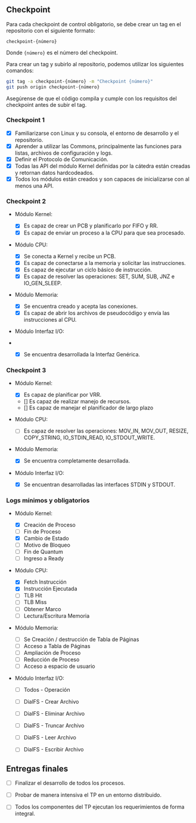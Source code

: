 ## Checkpoint

Para cada checkpoint de control obligatorio, se debe crear un tag en el
repositorio con el siguiente formato:

```
checkpoint-{número}
```

Donde `{número}` es el número del checkpoint.

Para crear un tag y subirlo al repositorio, podemos utilizar los siguientes
comandos:

```bash
git tag -a checkpoint-{número} -m "Checkpoint {número}"
git push origin checkpoint-{número}
```

Asegúrense de que el código compila y cumple con los requisitos del checkpoint
antes de subir el tag.

### Checkpoint 1

- [x] Familiarizarse con Linux y su consola, el entorno de desarrollo y el repositorio.
- [x] Aprender a utilizar las Commons, principalmente las funciones para listas, archivos de configuración y logs.
- [x] Definir el Protocolo de Comunicación.
- [x] Todas las API del módulo Kernel definidas por la cátedra están creadas y retornan datos hardcodeados.
- [x] Todos los módulos están creados y son capaces de inicializarse con al menos una API.

### Checkpoint 2

- Módulo Kernel:
  
    - [x] Es capaz de crear un PCB y planificarlo por FIFO y RR.
    - [x] Es capaz de enviar un proceso a la CPU para que sea procesado.

- Módulo CPU:
  
    - [x] Se conecta a Kernel y recibe un PCB.
    - [x] Es capaz de conectarse a la memoria y solicitar las instrucciones.
    - [x] Es capaz de ejecutar un ciclo básico de instrucción.
    - [x] Es capaz de resolver las operaciones: SET, SUM, SUB, JNZ e IO_GEN_SLEEP.

- Módulo Memoria:
  
    - [x] Se encuentra creado y acepta las conexiones.
    - [x] Es capaz de abrir los archivos de pseudocódigo y envía las instrucciones al CPU.

- Módulo Interfaz I/O:
- 
    - [x] Se encuentra desarrollada la Interfaz Genérica.


### Checkpoint 3

- Módulo Kernel:

    - [x] Es capaz de planificar por VRR.
    - [] Es capaz de realizar manejo de recursos.
    - [] Es capaz de manejar el planificador de largo plazo

- Módulo CPU:

    - [ ] Es capaz de resolver las operaciones: MOV_IN, MOV_OUT, RESIZE, COPY_STRING, IO_STDIN_READ, IO_STDOUT_WRITE.

- Módulo Memoria:

    - [x] Se encuentra completamente desarrollada.

- Módulo Interfaz I/O:

    - [x] Se encuentran desarrolladas las interfaces STDIN y STDOUT.

### Logs mínimos y obligatorios

- Módulo Kernel:

    - [x] Creación de Proceso
    - [ ] Fin de Proceso
    - [x] Cambio de Estado
    - [ ] Motivo de Bloqueo
    - [ ] Fin de Quantum
    - [ ] Ingreso a Ready

- Módulo CPU:

    - [x] Fetch Instrucción
    - [x] Instrucción Ejecutada
    - [ ] TLB Hit
    - [ ] TLB Miss
    - [ ] Obtener Marco
    - [ ] Lectura/Escritura Memoria

- Módulo Memoria:

    - [ ] Se Creación / destrucción de Tabla de Páginas
    - [ ] Acceso a Tabla de Páginas
    - [ ] Ampliación de Proceso
    - [ ] Reducción de Proceso
    - [ ] Acceso a espacio de usuario

- Módulo Interfaz I/O:

    - [ ] Todos - Operación
    - [ ] DialFS - Crear Archivo
    - [ ] DialFS - Eliminar Archivo
    - [ ] DialFS - Truncar Archivo
    - [ ] DialFS - Leer Archivo
    - [ ] DialFS - Escribir Archivo


## Entregas finales

- [ ] Finalizar el desarrollo de todos los procesos.
- [ ] Probar de manera intensiva el TP en un entorno distribuido.
- [ ] Todos los componentes del TP ejecutan los requerimientos de forma integral.

